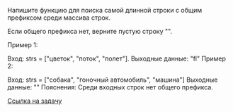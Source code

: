 Напишите функцию для поиска самой длинной строки с общим префиксом среди массива строк.

Если общего префикса нет, верните пустую строку "".



Пример 1:

Вход: strs = ["цветок", "поток", "полет"].
Выходные данные: "fl"
Пример 2:

Вход: strs = ["собака", "гоночный автомобиль", "машина"]
Выходные данные: ""
Пояснения: Среди входных строк нет общего префикса.

[Ссылка на задачу](https://leetcode.com/problems/longest-common-prefix/description/)
